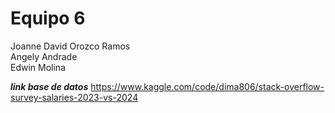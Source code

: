 # Equipo 6

Joanne David Orozco Ramos  
Angely Andrade  
Edwin Molina  

***link base de datos***
https://www.kaggle.com/code/dima806/stack-overflow-survey-salaries-2023-vs-2024